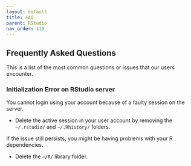 ```yaml
---
layout: default
title: FAQ
parent: RStudio
nav_order: 110
---
```


## Frequently Asked Questions

This is a list of the most common questions or issues that our users encounter.

### Initialization Error on RStudio server

You cannot login using your account because of a faulty session on the server.

- Delete the active session in your user account by removing the `~/.rstudio/` and `~/.Rhistory/` folders.

If the issue still persists, you might be having problems with your R dependencies.

- Delete the `~/R/` library folder.
